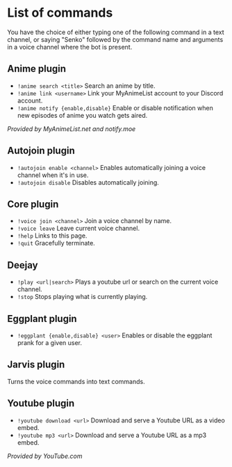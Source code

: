 # List of commands

You have the choice of either typing one of the following command in a text channel, or saying "Senko" followed by the
command name and arguments in a voice channel where the bot is present.

## Anime plugin

- `!anime search <title>` Search an anime by title.
- `!anime link <username>` Link your MyAnimeList account to your Discord account.
- `!anime notify {enable,disable}` Enable or disable notification when new episodes of anime you watch gets aired.

*Provided by MyAnimeList.net and notify.moe*

## Autojoin plugin

- `!autojoin enable <channel>` Enables automatically joining a voice channel when it's in use.
- `!autojoin disable` Disables automatically joining. 

## Core plugin

- `!voice join <channel>` Join a voice channel by name.
- `!voice leave` Leave current voice channel.
- `!help` Links to this page.
- `!quit` Gracefully terminate.

## Deejay

- `!play <url|search>` Plays a youtube url or search on the current voice channel.
- `!stop` Stops playing what is currently playing.

## Eggplant plugin
- `!eggplant {enable,disable} <user>` Enables or disable the eggplant prank for a given user.

## Jarvis plugin

Turns the voice commands into text commands.

## Youtube plugin

- `!youtube download <url>` Download and serve a Youtube URL as a video embed.
- `!youtube mp3 <url>` Download and serve a Youtube URL as a mp3 embed.

*Provided by YouTube.com*